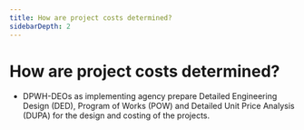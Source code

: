 ```yaml
---
title: How are project costs determined?
sidebarDepth: 2
---
```


# How are project costs determined?


 - DPWH-DEOs as implementing agency prepare Detailed Engineering Design (DED), Program of Works (POW) and Detailed Unit Price Analysis (DUPA) for the design and costing of the projects.
